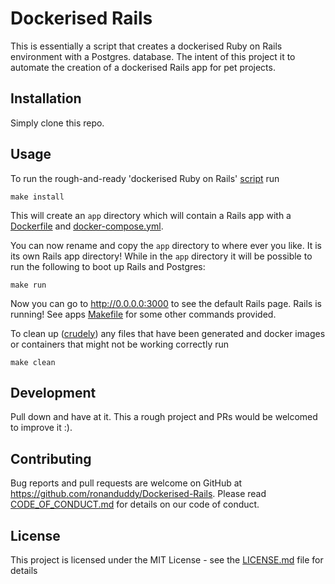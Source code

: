 # Dockerised Rails

This is essentially a script that creates a dockerised Ruby on Rails environment with a Postgres. database. The intent of this project it to automate the creation of a dockerised Rails app for pet projects.

## Installation

Simply clone this repo.

## Usage

To run the rough-and-ready 'dockerised Ruby on Rails' [script](installer.sh) run
```Shell
make install
```

This will create an `app` directory which will contain a Rails app with a [Dockerfile](Dockerfile) and [docker-compose.yml](docker-compose.yml).

You can now rename and copy the `app` directory to where ever you like. It is its own Rails app directory! While in the `app` directory it will be possible to run the following to boot up Rails and Postgres:
```Shell
make run
```

Now you can go to http://0.0.0.0:3000 to see the default Rails page. Rails is running! See apps [Makefile](Makefile.app) for some other commands provided.

To clean up ([crudely](Makefile)) any files that have been generated and docker images or containers that might not be working correctly run
```Shell
make clean
```

## Development

Pull down and have at it. This a rough project and PRs would be welcomed to improve it :).

## Contributing

Bug reports and pull requests are welcome on GitHub at https://github.com/ronanduddy/Dockerised-Rails. Please read [CODE_OF_CONDUCT.md](CODE_OF_CONDUCT.md) for details on our code of conduct.

## License

This project is licensed under the MIT License - see the [LICENSE.md](LICENSE.md) file for details
